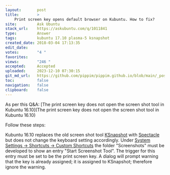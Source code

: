 ```yaml
---
layout:       post
title:        >
    Print screen key opens default browser on Kubuntu. How to fix?
site:         Ask Ubuntu
stack_url:    https://askubuntu.com/q/1011841
type:         Answer
tags:         kubuntu 17.10 plasma-5 ksnapshot
created_date: 2018-03-04 17:13:35
edit_date:    
votes:        "4 "
favorites:    
views:        "246 "
accepted:     Accepted
uploaded:     2023-12-10 07:30:15
git_md_url:   https://github.com/pippim/pippim.github.io/blob/main/_posts/2018/2018-03-04-Print-screen-key-opens-default-browser-on-Kubuntu.-How-to-fix_.md
toc:          false
navigation:   false
clipboard:    false
---
```


As per this Q&A: [The print screen key does not open the screen shot tool in Kubuntu 16.10](The print screen key does not open the screen shot tool in Kubuntu 16.10)

Follow these steps:

Kubuntu 16.10 replaces the old screen shot tool [KSnapshot][1] with [Spectacle][2] but does not change the keyboard setting accordingly. Under [System Settings -> Shortcuts -> Custom Shortcuts][3] the folder "Screenshots" must be developed to show an entry "Start Screenshot Tool". The trigger for this entry must be set to be the print screen key. A dialog will prompt warning that the key is already assigned; it is assigned to KSnapshot; therefore ignore the warning.


  [1]: https://www.kde.org/applications/graphics/ksnapshot/
  [2]: https://www.kde.org/applications/graphics/spectacle/
  [3]: https://userbase.kde.org/System_Settings/Shortcuts_and_Gestures#Custom_Shortcuts
